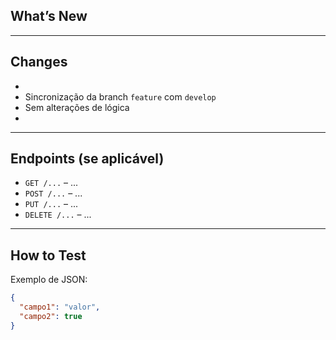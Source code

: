 ## What’s New

<!-- Descreva resumidamente o que esta branch implementa ou corrige -->

---

## Changes

- <!-- Lista de mudanças feitas -->
- Sincronização da branch `feature` com `develop`
- Sem alterações de lógica
-

---

## Endpoints (se aplicável)

- `GET /...` – ...
- `POST /...` – ...
- `PUT /...` – ...
- `DELETE /...` – ...

---

## How to Test

<!-- Instruções para testar a funcionalidade -->

Exemplo de JSON:

```json
{
  "campo1": "valor",
  "campo2": true
}
```

